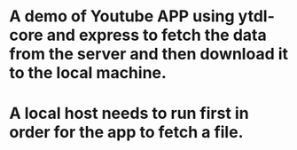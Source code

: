 <h1>A demo of Youtube APP using ytdl-core and express to fetch the data from the server and then download it to the local machine.</h1>
<h1>A local host needs to run first in order for the app to fetch a file.</h1>
